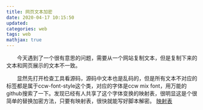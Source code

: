 ```yaml
---
title: 网页文本加密
date: 2020-04-17 10:15:50
updated: 
categories: web
tags: web
mathjax: true
---
```

&emsp;&emsp;今天遇到了一个很有意思的问题，需要从一个网站复制文本，但是复制下来的文本和网页展示的文本不一致。

&emsp;&emsp;显然先打开检查工具看源码，源码中文本也是乱码的，但是所有文本不对应的标签都是属于ccw-font-style这个类，对应的字体是ccw mix font，用万能的github搜索了一下。发现已经有人共享了这个字体变换的映射表，很明显这是个很简单的替换加密方法，只要有映射表，很快就能写好脚本解密。
[映射表](网页文本加密/mapping.json)